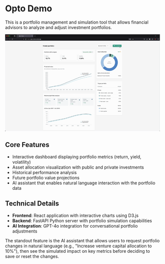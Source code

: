 # Opto Demo

This is a portfolio management and simulation tool that allows financial advisors to analyze and adjust investment portfolios.

![Opto Demo](demo.gif)

## Core Features

- Interactive dashboard displaying portfolio metrics (return, yield, volatility)
- Asset allocation visualization with public and private investments
- Historical performance analysis
- Future portfolio value projections
- AI assistant that enables natural language interaction with the portfolio data

## Technical Details

- **Frontend**: React application with interactive charts using D3.js
- **Backend**: FastAPI Python server with portfolio simulation capabilities
- **AI Integration**: GPT-4o integration for conversational portfolio adjustments

The standout feature is the AI assistant that allows users to request portfolio changes in natural language (e.g., "Increase venture capital allocation to 10%"), then see the simulated impact on key metrics before deciding to save or reset the changes.